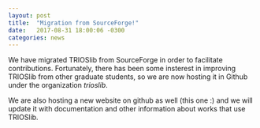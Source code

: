 ```yaml
---
layout: post
title:  "Migration from SourceForge!"
date:   2017-08-31 18:00:06 -0300
categories: news
---
```


We have migrated TRIOSlib from SourceForge in order to facilitate contributions. Fortunately, there has been some insterest in improving TRIOSlib from other graduate students, so we are now hosting it in Github under the organization *trioslib*. 

We are also hosting a new website on github as well (this one :) and we will update it with documentation and other information about works that use TRIOSlib.